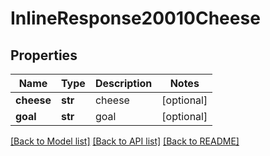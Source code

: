 # InlineResponse20010Cheese

## Properties
Name | Type | Description | Notes
------------ | ------------- | ------------- | -------------
**cheese** | **str** | cheese | [optional] 
**goal** | **str** | goal | [optional] 

[[Back to Model list]](../README.md#documentation-for-models) [[Back to API list]](../README.md#documentation-for-api-endpoints) [[Back to README]](../README.md)


